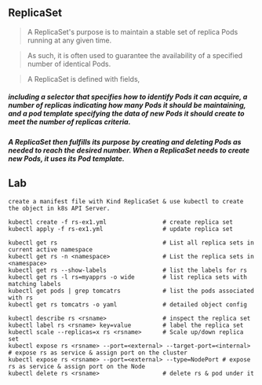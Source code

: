 ## ReplicaSet

> A ReplicaSet's purpose is to maintain a stable set of replica Pods running at any given time. 

> As such, it is often used to guarantee the availability of a specified number of identical Pods.

> A ReplicaSet is defined with fields, 

##### including a selector that specifies how to identify Pods it can acquire, a number of replicas indicating how many Pods it should be maintaining, and a pod template specifying the data of new Pods it should create to meet the number of replicas criteria. 

##### A ReplicaSet then fulfills its purpose by creating and deleting Pods as needed to reach the desired number. When a ReplicaSet needs to create new Pods, it uses its Pod template.


## Lab

```
create a manifest file with Kind ReplicaSet & use kubectl to create the object in k8s API Server.

kubectl create -f rs-ex1.yml                # create replica set
kubectl apply -f rs-ex1.yml                 # update replica set

kubectl get rs                              # List all replica sets in current active namespace
kubectl get rs -n <namespace>               # List the replica sets in <namespace>
kubectl get rs --show-labels                # list the labels for rs
kubectl get rs -l rs=myapprs -o wide        # list replica sets with matching labels
kubectl get pods | grep tomcatrs            # list the pods associated with rs
kubectl get rs tomcatrs -o yaml             # detailed object config

kubectl describe rs <rsname>                # inspect the replica set
kubectl label rs <rsname> key=value         # label the replica set
kubectl scale --replicas=x rs <rsname>      # Scale up/down replica set
kubectl expose rs <rsname> --port=<external> --target-port=<internal> # expose rs as service & assign port on the cluster
kubectl expose rs <rsname> --port=<external> --type=NodePort # expose rs as service & assign port on the Node
kubectl delete rs <rsname>                  # delete rs & pod under it
```
